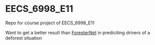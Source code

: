 # EECS_6998_E11
Repo for course project of EECS_6998_E11

Want to get a better result than [ForesterNet](https://stanfordmlgroup.github.io/projects/forestnet/) in prediciting drivers of a deforest situation
